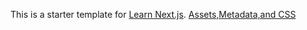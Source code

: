 This is a starter template for [Learn Next.js](https://nextjs.org/learn).
[Assets,Metadata,and CSS](https://nextjs.org/learn/basics/assets-metadata-css)

